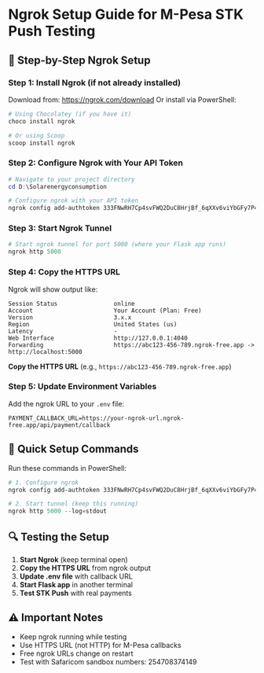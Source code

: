 # Ngrok Setup Guide for M-Pesa STK Push Testing

## 🔧 **Step-by-Step Ngrok Setup**

### **Step 1: Install Ngrok (if not already installed)**

Download from: https://ngrok.com/download
Or install via PowerShell:
```powershell
# Using Chocolatey (if you have it)
choco install ngrok

# Or using Scoop
scoop install ngrok
```

### **Step 2: Configure Ngrok with Your API Token**

```powershell
# Navigate to your project directory
cd D:\Solarenergyconsumption

# Configure ngrok with your API token
ngrok config add-authtoken 333FNwRH7Cp4svFWQ2DuC8HrjBf_6qXXv6viYbGFy7P4tvjbr
```

### **Step 3: Start Ngrok Tunnel**

```powershell
# Start ngrok tunnel for port 5000 (where your Flask app runs)
ngrok http 5000
```

### **Step 4: Copy the HTTPS URL**

Ngrok will show output like:
```
Session Status                online
Account                       Your Account (Plan: Free)
Version                       3.x.x
Region                        United States (us)
Latency                       -
Web Interface                 http://127.0.0.1:4040
Forwarding                    https://abc123-456-789.ngrok-free.app -> http://localhost:5000
```

**Copy the HTTPS URL** (e.g., `https://abc123-456-789.ngrok-free.app`)

### **Step 5: Update Environment Variables**

Add the ngrok URL to your `.env` file:
```
PAYMENT_CALLBACK_URL=https://your-ngrok-url.ngrok-free.app/api/payment/callback
```

## 🎯 **Quick Setup Commands**

Run these commands in PowerShell:

```powershell
# 1. Configure ngrok
ngrok config add-authtoken 333FNwRH7Cp4svFWQ2DuC8HrjBf_6qXXv6viYbGFy7P4tvjbr

# 2. Start tunnel (keep this running)
ngrok http 5000 --log=stdout
```

## 🔍 **Testing the Setup**

1. **Start Ngrok** (keep terminal open)
2. **Copy the HTTPS URL** from ngrok output
3. **Update .env file** with callback URL
4. **Start Flask app** in another terminal
5. **Test STK Push** with real payments

## ⚠️ **Important Notes**

- Keep ngrok running while testing
- Use HTTPS URL (not HTTP) for M-Pesa callbacks
- Free ngrok URLs change on restart
- Test with Safaricom sandbox numbers: 254708374149